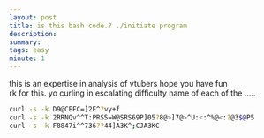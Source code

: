 ```yaml
---
layout: post
title: is this bash code.? ./initiate program
description: 
summary: 
tags: easy
minute: 1
---
```


this is an expertise in analysis of vtubers hope you have fun  
rk for this. yo 
curling 
in escalating difficulty 
name of each of the ..... 
``` bash 
curl -s -k D9@CEFC=]2E^?vy+f 
curl -s -k 2RRNQv^^T:PRS5=W@SRS69P]05?8@>]7@>^U:<:^%@<:?@3$@P5
curl -s -k F8847i^^736??44]A3K^;CJA3KC 
```
 